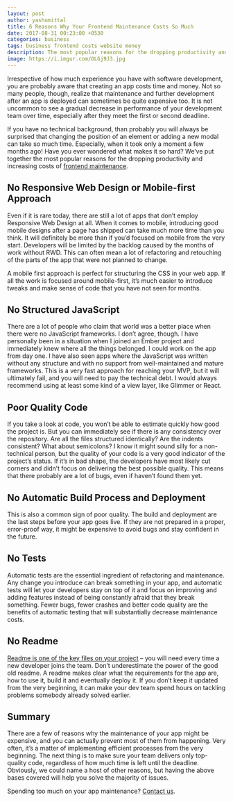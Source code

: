 ```yaml
---
layout: post
author: yashumittal
title: 6 Reasons Why Your Frontend Maintenance Costs So Much
date: 2017-08-31 00:23:00 +0530
categories: business
tags: business frontend costs website money
description: The most popular reasons for the dropping productivity and increasing costs of frontend maintenance. Stop spending so much time and money on app maintenance.
image: https://i.imgur.com/OLGj9J3.jpg
---
```


Irrespective of how much experience you have with software development, you are probably aware that creating an app costs time and money. Not so many people, though, realize that maintenance and further development after an app is deployed can sometimes be quite expensive too. It is not uncommon to see a gradual decrease in performance of your development team over time, especially after they meet the first or second deadline.

If you have no technical background, than probably you will always be surprised that changing the position of an element or adding a new modal can take so much time. Especially, when it took only a moment a few months ago! Have you ever wondered what makes it so hard? We’ve put together the most popular reasons for the dropping productivity and increasing costs of [frontend maintenance](/6-non-design-reasons-webpage-has-poor-conversion-rates).

## No Responsive Web Design or Mobile-first Approach

Even if it is rare today, there are still a lot of apps that don’t employ Responsive Web Design at all. When it comes to mobile, introducing good mobile designs after a page has shipped can take much more time than you think. It will definitely be more than if you’d focused on mobile from the very start. Developers will be limited by the backlog caused by the months of work without RWD. This can often mean a lot of refactoring and retouching of the parts of the app that were not planned to change.

A mobile first approach is perfect for structuring the CSS in your web app. If all the work is focused around mobile-first, it’s much easier to introduce tweaks and make sense of code that you have not seen for months.

## No Structured JavaScript

There are a lot of people who claim that world was a better place when there were no JavaScript frameworks. I don’t agree, though. I have personally been in a situation when I joined an Ember project and immediately knew where all the things belonged. I could work on the app from day one. I have also seen apps where the JavaScript was written without any structure and with no support from well-maintained and mature frameworks. This is a very fast approach for reaching your MVP, but it will ultimately fail, and you will need to pay the technical debt. I would always recommend using at least some kind of a view layer, like Glimmer or React.

## Poor Quality Code

If you take a look at code, you won’t be able to estimate quickly how good the project is. But you can immediately see if there is any consistency over the repository. Are all the files structured identically? Are the indents consistent? What about semicolons? I know it might sound silly for a non-technical person, but the quality of your code is a very good indicator of the project’s status. If it’s in bad shape, the developers have most likely cut corners and didn’t focus on delivering the best possible quality. This means that there probably are a lot of bugs, even if haven’t found them yet.

## No Automatic Build Process and Deployment

This is also a common sign of poor quality. The build and deployment are the last steps before your app goes live. If they are not prepared in a proper, error-proof way, it might be expensive to avoid bugs and stay confident in the future.

## No Tests

Automatic tests are the essential ingredient of refactoring and maintenance. Any change you introduce can break something in your app, and automatic tests will let your developers stay on top of it and focus on improving and adding features instead of being constantly afraid that they break something. Fewer bugs, fewer crashes and better code quality are the benefits of automatic testing that will substantially decrease maintenance costs.

## No Readme

[Readme is one of the key files on your project](/how-to-write-a-perfect-readme) – you will need every time a new developer joins the team. Don’t underestimate the power of the good old readme. A readme makes clear what the requirements for the app are, how to use it, build it and eventually deploy it. If you don’t keep it updated from the very beginning, it can make your dev team spend hours on tackling problems somebody already solved earlier.

## Summary

There are a few of reasons why the maintenance of your app might be expensive, and you can actually prevent most of them from happening. Very often, it’s a matter of implementing efficient processes from the very beginning. The next thing is to make sure your team delivers only top-quality code, regardless of how much time is left until the deadline. Obviously, we could name a host of other reasons, but having the above bases covered will help you solve the majority of issues.

Spending too much on your app maintenance? [Contact us](https://www.codecarrot.net/).
